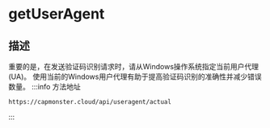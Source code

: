 ﻿---
sidebar_position: 4
sidebar_label: getUserAgent 
---

# getUserAgent

## 描述

重要的是，在发送验证码识别请求时，请从Windows操作系统指定当前用户代理(UA)。
使用当前的Windows用户代理有助于提高验证码识别的准确性并减少错误数量。
:::info 方法地址
```http
https://capmonster.cloud/api/useragent/actual
```
:::
